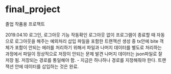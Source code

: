 # final_project
졸업 작품용 프로잭트

2019.04.10
로그인, 로그아웃 기능 작동확인
로그아웃 없이 프로그램이 종료할 때 자동으로 로그아웃을 해주는 예외처리 삽입
파일을 포함한 트랜잭션 생성 중 tx안에 bite 객체가 포함이 안되는 에러를 처리하기 위해서
파일과 나머지 데이터를 별도로 처리하는 과정에서 파일이 정상적으로 저장이 안되는 문제 발견
나머지 데이터는 json파일로 잘 저장 됨.
저장되는 경로를 통일해야 함. - 지금은 하나하나 경로를 지정해줘야 한다.
트랜잭션 안에 데이터를 삽입하는 것은 완료.